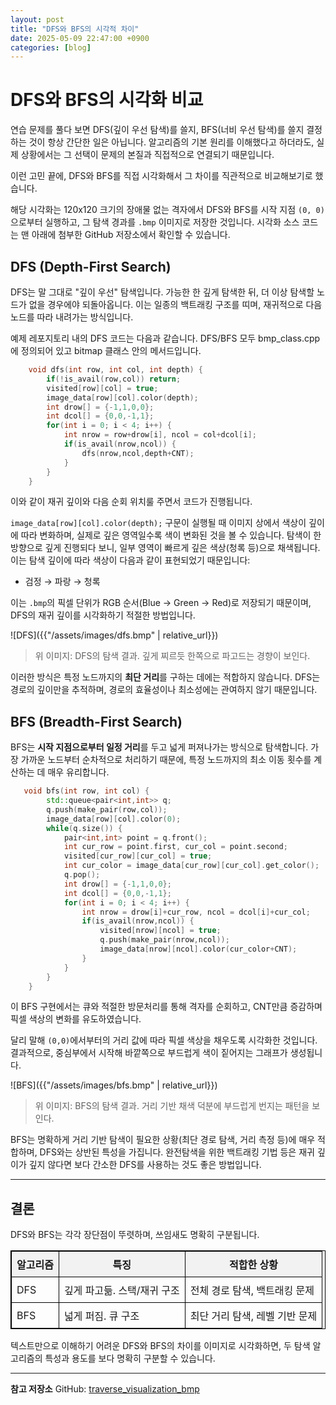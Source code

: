 ```yaml
---
layout: post
title: "DFS와 BFS의 시각적 차이"
date: 2025-05-09 22:47:00 +0900
categories: [blog]
---
```


# DFS와 BFS의 시각화 비교

연습 문제를 풀다 보면 DFS(깊이 우선 탐색)를 쓸지, BFS(너비 우선 탐색)를 쓸지 결정하는 것이 항상 간단한 일은 아닙니다. 알고리즘의 기본 원리를 이해했다고 하더라도, 실제 상황에서는 그 선택이 문제의 본질과 직접적으로 연결되기 때문입니다.

이런 고민 끝에, DFS와 BFS를 직접 시각화해서 그 차이를 직관적으로 비교해보기로 했습니다.

해당 시각화는 120x120 크기의 장애물 없는 격자에서 DFS와 BFS를 시작 지점 `(0, 0)`으로부터 실행하고, 그 탐색 경과를 `.bmp` 이미지로 저장한 것입니다. 시각화 소스 코드는 맨 아래에 첨부한 GitHub 저장소에서 확인할 수 있습니다.


## DFS (Depth-First Search)

DFS는 말 그대로 "깊이 우선" 탐색입니다. 가능한 한 깊게 탐색한 뒤, 더 이상 탐색할 노드가 없을 경우에야 되돌아옵니다. 이는 일종의 백트래킹 구조를 띠며, 재귀적으로 다음 노드를 따라 내려가는 방식입니다.

예제 레포지토리 내의 DFS 코드는 다음과 같습니다. DFS/BFS 모두 bmp_class.cpp에 정의되어 있고 bitmap 클래스 안의 메서드입니다.

```cpp
    void dfs(int row, int col, int depth) {
        if(!is_avail(row,col)) return;
        visited[row][col] = true;
        image_data[row][col].color(depth);
        int drow[] = {-1,1,0,0};
        int dcol[] = {0,0,-1,1};
        for(int i = 0; i < 4; i++) {
            int nrow = row+drow[i], ncol = col+dcol[i];
            if(is_avail(nrow,ncol)) {
                dfs(nrow,ncol,depth+CNT);
            }
        }
    }
 ```

이와 같이 재귀 깊이와 다음 순회 위치룰 주면서 코드가 진행됩니다.

`image_data[row][col].color(depth);` 구문이 실행될 때 이미지 상에서 색상이 깊이에 따라 변화하며, 실제로 깊은 영역일수록 색이 변화된 것을 볼 수 있습니다. 탐색이 한 방향으로 깊게 진행되다 보니, 일부 영역이 빠르게 깊은 색상(청록 등)으로 채색됩니다.
이는 탐색 깊이에 따라 색상이 다음과 같이 표현되었기 때문입니다:

- 검정 → 파랑 → 청록

이는 `.bmp`의 픽셀 단위가 RGB 순서(Blue → Green → Red)로 저장되기 때문이며, DFS의 재귀 깊이를 시각화하기 적절한 방법입니다.

![DFS]({{"/assets/images/dfs.bmp" | relative_url}})

> 위 이미지: DFS의 탐색 결과. 깊게 찌르듯 한쪽으로 파고드는 경향이 보인다.

이러한 방식은 특정 노드까지의 **최단 거리**를 구하는 데에는 적합하지 않습니다. DFS는 경로의 깊이만을 추적하며, 경로의 효율성이나 최소성에는 관여하지 않기 때문입니다.

## BFS (Breadth-First Search)

BFS는 **시작 지점으로부터 일정 거리**를 두고 넓게 퍼져나가는 방식으로 탐색합니다. 가장 가까운 노드부터 순차적으로 처리하기 때문에, 특정 노드까지의 최소 이동 횟수를 계산하는 데 매우 유리합니다.

```cpp
   void bfs(int row, int col) {
        std::queue<pair<int,int>> q;
        q.push(make_pair(row,col));
        image_data[row][col].color(0);
        while(q.size()) {
            pair<int,int> point = q.front();
            int cur_row = point.first, cur_col = point.second;
            visited[cur_row][cur_col] = true;
            int cur_color = image_data[cur_row][cur_col].get_color();
            q.pop();
            int drow[] = {-1,1,0,0};
            int dcol[] = {0,0,-1,1};
            for(int i = 0; i < 4; i++) {
                int nrow = drow[i]+cur_row, ncol = dcol[i]+cur_col;
                if(is_avail(nrow,ncol)) {
                    visited[nrow][ncol] = true;
                    q.push(make_pair(nrow,ncol));
                    image_data[nrow][ncol].color(cur_color+CNT);
                }
            }
        }
    }
```

이 BFS 구현에서는 큐와 적절한 방문처리를 통해 격자를 순회하고, CNT만큼 증감하며 픽셀 색상의 변화를 유도하였습니다.

달리 말해 `(0,0)`에서부터의 거리 값에 따라 픽셀 색상을 채우도록 시각화한 것입니다. 결과적으로, 중심부에서 시작해 바깥쪽으로 부드럽게 색이 짙어지는 그래프가 생성됩니다.

![BFS]({{"/assets/images/bfs.bmp" | relative_url}})

> 위 이미지: BFS의 탐색 결과. 거리 기반 채색 덕분에 부드럽게 번지는 패턴을 보인다.

BFS는 명확하게 거리 기반 탐색이 필요한 상황(최단 경로 탐색, 거리 측정 등)에 매우 적합하며, DFS와는 상반된 특성을 가집니다.
완전탐색을 위한 백트래킹 기법 등은 재귀 깊이가 깊지 않다면 보다 간소한 DFS를 사용하는 것도 좋은 방법입니다.

---

## 결론

DFS와 BFS는 각각 장단점이 뚜렷하며, 쓰임새도 명확히 구분됩니다.

<div style="text-align: center;">
  <table style="border-collapse: collapse; width: 100%; border: 1px solid black;">
    <thead style="background-color: #f2f2f2;">
      <tr>
        <th style="border: 1px solid black; padding: 8px; text-align: center;">알고리즘</th>
        <th style="border: 1px solid black; padding: 8px; text-align: center;">특징</th>
        <th style="border: 1px solid black; padding: 8px; text-align: center;">적합한 상황</th>
      </tr>
    </thead>
    <tbody>
      <tr>
        <td style="border: 1px solid black; padding: 8px;">DFS</td>
        <td style="border: 1px solid black; padding: 8px;">깊게 파고듦. 스택/재귀 구조</td>
        <td style="border: 1px solid black; padding: 8px;">전체 경로 탐색, 백트래킹 문제</td>
      </tr>
      <tr>
        <td style="border: 1px solid black; padding: 8px;">BFS</td>
        <td style="border: 1px solid black; padding: 8px;">넓게 퍼짐. 큐 구조</td>
        <td style="border: 1px solid black; padding: 8px;">최단 거리 탐색, 레벨 기반 문제</td>
      </tr>
    </tbody>
  </table>
</div>

텍스트만으로 이해하기 어려운 DFS와 BFS의 차이를 이미지로 시각화하면, 두 탐색 알고리즘의 특성과 용도를 보다 명확히 구분할 수 있습니다.

---

**참고 저장소**
GitHub: [traverse\_visualization\_bmp](https://github.com/yoonjin67/traverse_visualization_bmp)

